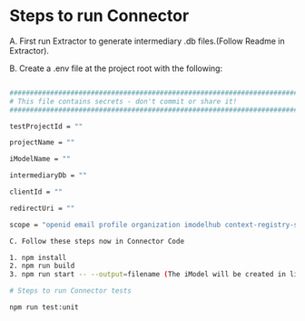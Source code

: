 # Steps to run Connector

A. First run Extractor to generate intermediary .db files.(Follow Readme in Extractor).

B. Create a .env file at the project root with the following:

```sh

###############################################################################
# This file contains secrets - don't commit or share it!
###############################################################################

testProjectId = ""

projectName = ""

iModelName = ""

intermediaryDb = ""

clientId = ""

redirectUri = ""

scope = "openid email profile organization imodelhub context-registry-service:read-only product-settings-service projectwise-share urlps-third-party"

C. Follow these steps now in Connector Code

1. npm install
2. npm run build
3. npm run start -- --output=filename (The iModel will be created in lib/output directory).

# Steps to run Connector tests

npm run test:unit
